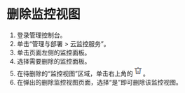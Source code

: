 # 删除监控视图<a name="zh-cn_topic_0084572251"></a>

1.  登录管理控制台。
2.  单击“管理与部署 \> 云监控服务”。
3.  单击页面左侧的监控面板。
4.  选择需要删除的监控面板。
5.  在待删除的“监控视图”区域，单击右上角的![](figures/删除.png)。
6.  在弹出的删除监控视图页面，选择“是”即可删除该监控视图。


